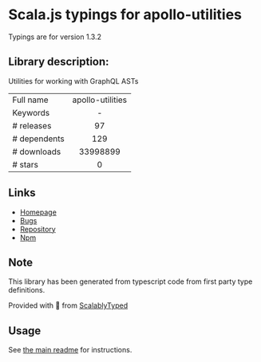 
# Scala.js typings for apollo-utilities

Typings are for version 1.3.2

## Library description:
Utilities for working with GraphQL ASTs

|                    |                 |
| ------------------ | :-------------: |
| Full name          | apollo-utilities |
| Keywords           | - |
| # releases         | 97 |
| # dependents       | 129 |
| # downloads        | 33998899 |
| # stars            | 0 |

## Links
- [Homepage](https://github.com/apollographql/apollo-client#readme)
- [Bugs](https://github.com/apollographql/apollo-client/issues)
- [Repository](https://github.com/apollographql/apollo-client)
- [Npm](https://www.npmjs.com/package/apollo-utilities)
    


## Note
This library has been generated from typescript code from first party type definitions.

Provided with :purple_heart: from [ScalablyTyped](https://github.com/oyvindberg/ScalablyTyped)

## Usage
See [the main readme](../../readme.md) for instructions.


